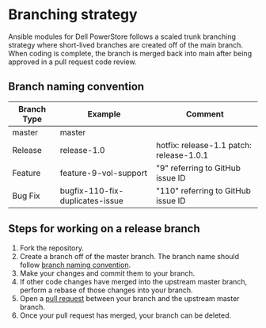 <!--
Copyright (c) 2022 Dell Inc., or its subsidiaries. All Rights Reserved.

Licensed under the Apache License, Version 2.0 (the "License");
you may not use this file except in compliance with the License.
You may obtain a copy of the License at

    http://www.apache.org/licenses/LICENSE-2.0
-->

# Branching strategy

Ansible modules for Dell PowerStore follows a scaled trunk branching strategy where short-lived branches are created off of the main branch. When coding is complete, the branch is merged back into main after being approved in a pull request code review.

## Branch naming convention

|  Branch Type |  Example                          |  Comment                                  |
|--------------|-----------------------------------|-------------------------------------------|
|  master      |  master                           |                                           |
|  Release     |  release-1.0                      |  hotfix: release-1.1 patch: release-1.0.1 |
|  Feature     |  feature-9-vol-support            |  "9" referring to GitHub issue ID         |
|  Bug Fix     |  bugfix-110-fix-duplicates-issue  |  "110" referring to GitHub issue ID       |


## Steps for working on a release branch

1. Fork the repository.
2. Create a branch off of the master branch. The branch name should follow [branch naming convention](#branch-naming-convention).
3. Make your changes and commit them to your branch.
4. If other code changes have merged into the upstream master branch, perform a rebase of those changes into your branch.
5. Open a [pull request](https://github.com/dell/ansible-powerstore/pulls) between your branch and the upstream master branch.
6. Once your pull request has merged, your branch can be deleted.
